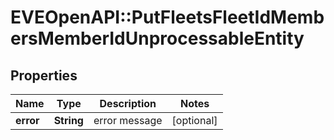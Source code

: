 # EVEOpenAPI::PutFleetsFleetIdMembersMemberIdUnprocessableEntity

## Properties
Name | Type | Description | Notes
------------ | ------------- | ------------- | -------------
**error** | **String** | error message | [optional] 


